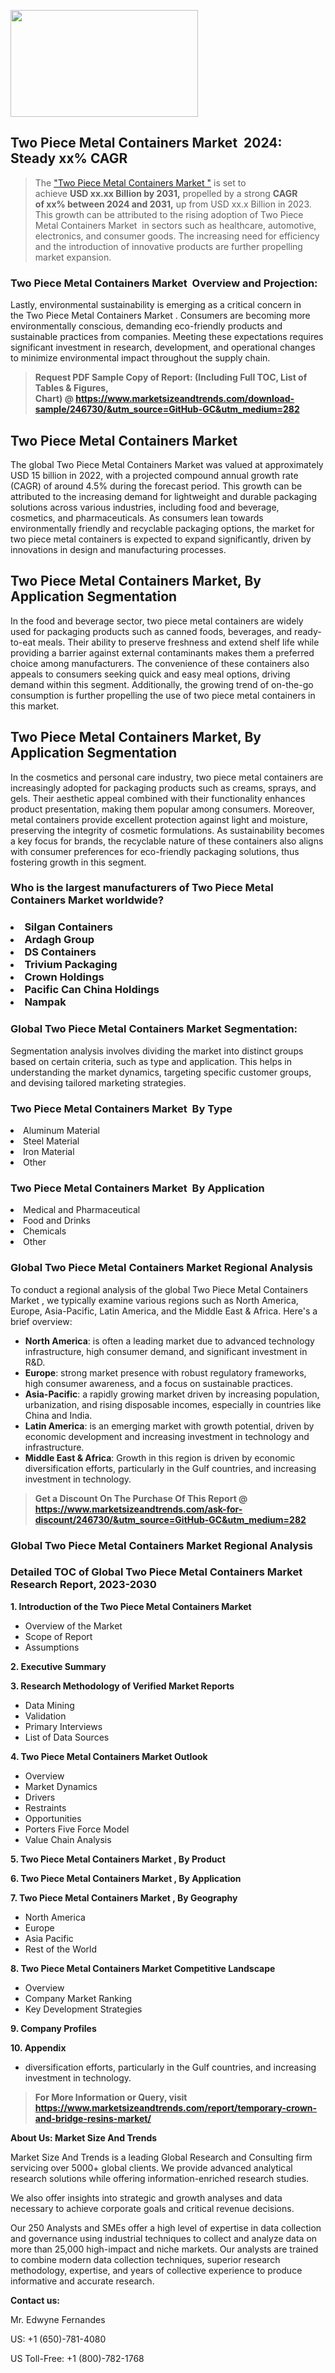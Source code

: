 <p><img class="alignnone size-medium wp-image-20088" src="https://ffe5etoiles.com/wp-content/uploads/2024/12/MST1-300x171.png" alt="" width="300" height="171" /></p><h2 id="ember46" class="ember-view reader-text-block__heading-2">Two Piece Metal Containers Market &nbsp;2024: Steady&nbsp;xx% CAGR</h2><blockquote id="ember47" class="ember-view reader-text-block__blockquote">The&nbsp;<a class="app-aware-link " href="https://www.marketsizeandtrends.com/download-sample/246730/&utm_source=GitHub-GC&utm_medium=282" target="_blank" data-test-app-aware-link="">"Two Piece Metal Containers Market "</a>&nbsp;is set to achieve&nbsp;<strong>USD&nbsp;xx.xx&nbsp;Billion by 2031,</strong>&nbsp;propelled by a strong&nbsp;<strong>CAGR of&nbsp;xx% between 2024 and 2031,</strong>&nbsp;up from USD xx.x Billion in 2023. This growth can be attributed to the rising adoption of&nbsp;Two Piece Metal Containers Market &nbsp;in sectors such as healthcare, automotive, electronics, and consumer goods. The increasing need for efficiency and the introduction of innovative products are further propelling market expansion.</blockquote><h3 id="ember48" class="ember-view reader-text-block__heading-3">Two Piece Metal Containers Market &nbsp;Overview and Projection:</h3><p id="ember49" class="ember-view reader-text-block__paragraph">Lastly, environmental sustainability is emerging as a critical concern in the&nbsp;Two Piece Metal Containers Market . Consumers are becoming more environmentally conscious, demanding eco-friendly products and sustainable practices from companies. Meeting these expectations requires significant investment in research, development, and operational changes to minimize environmental impact throughout the supply chain.</p><blockquote id="ember50" class="ember-view reader-text-block__blockquote"><strong>Request PDF Sample Copy of Report: (Including Full TOC, List of Tables &amp; Figures, Chart)&nbsp;@&nbsp;<strong><a href="https://www.marketsizeandtrends.com/download-sample/246730/&utm_source=GitHub-GC&utm_medium=282" target="_blank">https://www.marketsizeandtrends.com/download-sample/246730/&utm_source=GitHub-GC&utm_medium=282</a></strong></strong></blockquote><h3 class=""> <h2>Two Piece Metal Containers Market</h2><p>The global Two Piece Metal Containers Market was valued at approximately USD 15 billion in 2022, with a projected compound annual growth rate (CAGR) of around 4.5% during the forecast period. This growth can be attributed to the increasing demand for lightweight and durable packaging solutions across various industries, including food and beverage, cosmetics, and pharmaceuticals. As consumers lean towards environmentally friendly and recyclable packaging options, the market for two piece metal containers is expected to expand significantly, driven by innovations in design and manufacturing processes.</p><h2>Two Piece Metal Containers Market, By Application Segmentation</h2><p>In the food and beverage sector, two piece metal containers are widely used for packaging products such as canned foods, beverages, and ready-to-eat meals. Their ability to preserve freshness and extend shelf life while providing a barrier against external contaminants makes them a preferred choice among manufacturers. The convenience of these containers also appeals to consumers seeking quick and easy meal options, driving demand within this segment. Additionally, the growing trend of on-the-go consumption is further propelling the use of two piece metal containers in this market.</p><h2>Two Piece Metal Containers Market, By Application Segmentation</h2><p>In the cosmetics and personal care industry, two piece metal containers are increasingly adopted for packaging products such as creams, sprays, and gels. Their aesthetic appeal combined with their functionality enhances product presentation, making them popular among consumers. Moreover, metal containers provide excellent protection against light and moisture, preserving the integrity of cosmetic formulations. As sustainability becomes a key focus for brands, the recyclable nature of these containers also aligns with consumer preferences for eco-friendly packaging solutions, thus fostering growth in this segment.</p></h3><h3 id="" class="">Who is the largest manufacturers of&nbsp;Two Piece Metal Containers Market worldwide?</h3><h3 class=""></Li><Li>Silgan Containers</Li><Li> Ardagh Group</Li><Li> DS Containers</Li><Li> Trivium Packaging</Li><Li> Crown Holdings</Li><Li> Pacific Can China Holdings</Li><Li> Nampak</h3><h3 id="ember53" class="ember-view reader-text-block__heading-3">Global&nbsp;Two Piece Metal Containers Market Segmentation:</h3><p id="ember54" class="ember-view reader-text-block__paragraph">Segmentation analysis involves dividing the market into distinct groups based on certain criteria, such as type and application. This helps in understanding the market dynamics, targeting specific customer groups, and devising tailored marketing strategies.</p><h3 id="" class="">Two Piece Metal Containers Market &nbsp;By Type</h3><p></Li><Li>Aluminum Material</Li><Li> Steel Material</Li><Li> Iron Material</Li><Li> Other</p><h3 id="" class="">Two Piece Metal Containers Market &nbsp;By Application</h3><p class=""></Li><Li>Medical and Pharmaceutical</Li><Li> Food and Drinks</Li><Li> Chemicals</Li><Li> Other</p><h3 id="ember62" class="ember-view reader-text-block__heading-3">Global Two Piece Metal Containers Market Regional Analysis</h3><p id="ember63" class="ember-view reader-text-block__paragraph">To conduct a regional analysis of the global Two Piece Metal Containers Market , we typically examine various regions such as North America, Europe, Asia-Pacific, Latin America, and the Middle East &amp; Africa. Here's a brief overview:</p><ul><li><strong>North America</strong>: is often a leading market due to advanced technology infrastructure, high consumer demand, and significant investment in R&amp;D.</li><li><strong>Europe</strong>: strong market presence with robust regulatory frameworks, high consumer awareness, and a focus on sustainable practices.</li><li><strong>Asia-Pacific</strong>: a rapidly growing market driven by increasing population, urbanization, and rising disposable incomes, especially in countries like China and India.</li><li><strong>Latin America</strong>: is an emerging market with growth potential, driven by economic development and increasing investment in technology and infrastructure.</li><li><strong>Middle East &amp; Africa</strong>: Growth in this region is driven by economic diversification efforts, particularly in the Gulf countries, and increasing investment in technology.</li></ul><blockquote id="ember61" class="ember-view reader-text-block__blockquote"><strong>Get a Discount On The Purchase Of This Report @ <strong><a href="https://html-cleaner.com/" target="">https://www.marketsizeandtrends.com/ask-for-discount/246730/&utm_source=GitHub-GC&utm_medium=282</a></strong></strong></blockquote><h3 id="ember62" class="ember-view reader-text-block__heading-3">Global Two Piece Metal Containers Market Regional Analysis</h3><h3 id="" class="">Detailed TOC of Global Two Piece Metal Containers Market Research Report, 2023-2030</h3><p id="" class=""><strong>1. Introduction of the Two Piece Metal Containers Market </strong></p><ul><li>Overview of the Market</li><li>Scope of Report</li><li>Assumptions</li></ul><p id="" class=""><strong>2. Executive Summary</strong></p><p id="" class=""><strong>3. Research Methodology of Verified Market Reports</strong></p><ul><li>Data Mining</li><li>Validation</li><li>Primary Interviews</li><li>List of Data Sources</li></ul><p id="" class=""><strong>4. Two Piece Metal Containers Market Outlook</strong></p><ul><li>Overview</li><li>Market Dynamics</li><li>Drivers</li><li>Restraints</li><li>Opportunities</li><li>Porters Five Force Model</li><li>Value Chain Analysis</li></ul><p id="" class=""><strong>5. Two Piece Metal Containers Market , By Product</strong></p><p id="" class=""><strong>6. Two Piece Metal Containers Market , By Application</strong></p><p id="" class=""><strong>7. Two Piece Metal Containers Market , By Geography</strong></p><ul><li>North America</li><li>Europe</li><li>Asia Pacific</li><li>Rest of the World</li></ul><p id="" class=""><strong>8. Two Piece Metal Containers Market Competitive Landscape</strong></p><ul><li>Overview</li><li>Company Market Ranking</li><li>Key Development Strategies</li></ul><p id="" class=""><strong>9. Company Profiles</strong></p><p id="" class=""><strong>10. Appendix</strong></p><ul><li>diversification efforts, particularly in the Gulf countries, and increasing investment in technology.</li></ul><blockquote id="ember65" class="ember-view reader-text-block__blockquote"><strong>For More Information or Query, visit <strong><strong><a href="https://html-cleaner.com/" target="">https://www.marketsizeandtrends.com/report/temporary-crown-and-bridge-resins-market/</a></strong></strong></strong></blockquote><p id="" class=""><strong>About Us: Market Size And Trends</strong></p><p id="" class="">Market Size And Trends is a leading Global Research and Consulting firm servicing over 5000+ global clients. We provide advanced analytical research solutions while offering information-enriched research studies.</p><p id="" class="">We also offer insights into strategic and growth analyses and data necessary to achieve corporate goals and critical revenue decisions.</p><p id="" class="">Our 250 Analysts and SMEs offer a high level of expertise in data collection and governance using industrial techniques to collect and analyze data on more than 25,000 high-impact and niche markets. Our analysts are trained to combine modern data collection techniques, superior research methodology, expertise, and years of collective experience to produce informative and accurate research.</p><p id="" class=""><strong>Contact us:</strong></p><p id="" class="">Mr. Edwyne Fernandes</p><p id="" class="">US: +1 (650)-781-4080</p><p id="" class="">US Toll-Free: +1 (800)-782-1768</p>
